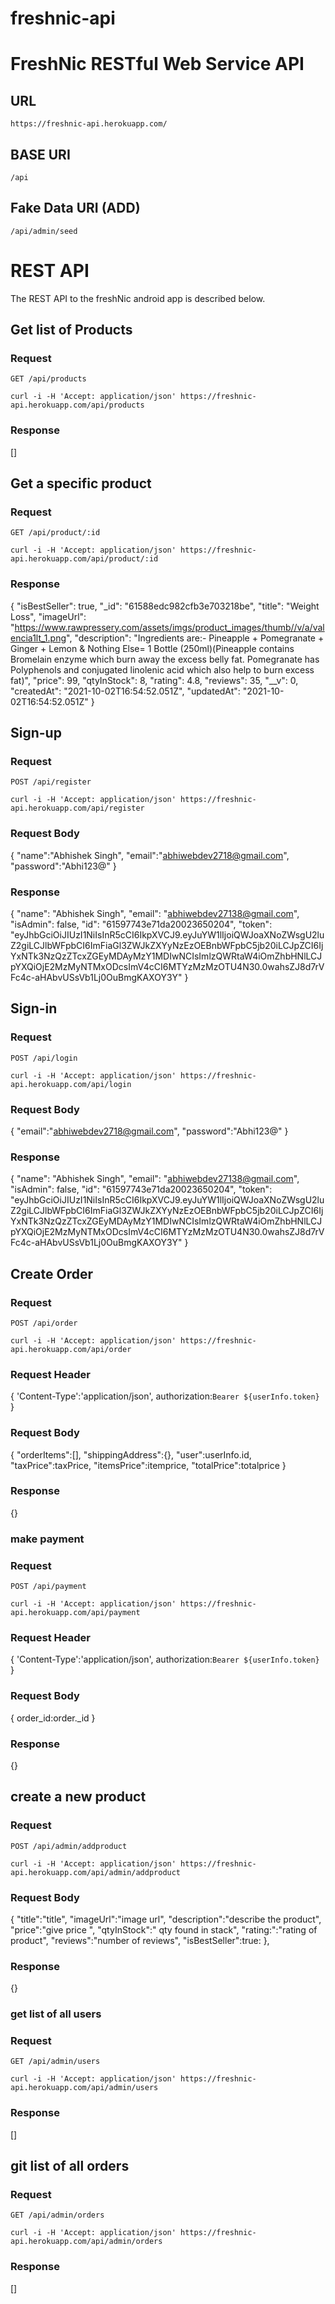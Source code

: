 # freshnic-api
# FreshNic RESTful Web Service API

## URL

    https://freshnic-api.herokuapp.com/
    
## BASE URI

    /api
    
## Fake Data URI (ADD)

    /api/admin/seed
    
# REST API

The REST API to the freshNic android app  is described below.

## Get list of Products

### Request

`GET /api/products`

    curl -i -H 'Accept: application/json' https://freshnic-api.herokuapp.com/api/products

### Response

[]
      
## Get a specific product

### Request

`GET /api/product/:id`

    curl -i -H 'Accept: application/json' https://freshnic-api.herokuapp.com/api/product/:id

### Response

{
  "isBestSeller": true,
  "_id": "61588edc982cfb3e703218be",
  "title": "Weight Loss",
  "imageUrl": "https://www.rawpressery.com/assets/imgs/product_images/thumb//v/a/valencia1lt_1.png",
  "description": "Ingredients are:-  Pineapple + Pomegranate + Ginger + Lemon & Nothing Else= 1 Bottle (250ml)(Pineapple contains Bromelain enzyme which burn away the excess belly fat. Pomegranate has Polyphenols and conjugated linolenic acid which also help to burn excess fat)",
  "price": 99,
  "qtyInStock": 8,
  "rating": 4.8,
  "reviews": 35,
  "__v": 0,
  "createdAt": "2021-10-02T16:54:52.051Z",
  "updatedAt": "2021-10-02T16:54:52.051Z"
}
    
## Sign-up

### Request

`POST /api/register`

    curl -i -H 'Accept: application/json' https://freshnic-api.herokuapp.com/api/register
    
### Request Body
{
    "name":"Abhishek Singh",
    "email":"abhiwebdev2718@gmail.com",
    "password":"Abhi123@"
}
### Response

{
  "name": "Abhishek Singh",
  "email": "abhiwebdev27138@gmail.com",
  "isAdmin": false,
  "id": "61597743e71da20023650204",
  "token": "eyJhbGciOiJIUzI1NiIsInR5cCI6IkpXVCJ9.eyJuYW1lIjoiQWJoaXNoZWsgU2luZ2giLCJlbWFpbCI6ImFiaGl3ZWJkZXYyNzEzOEBnbWFpbC5jb20iLCJpZCI6IjYxNTk3NzQzZTcxZGEyMDAyMzY1MDIwNCIsImlzQWRtaW4iOmZhbHNlLCJpYXQiOjE2MzMyNTMxODcsImV4cCI6MTYzMzMzOTU4N30.0wahsZJ8d7rVFc4c-aHAbvUSsVb1Lj0OuBmgKAXOY3Y"
}
    
## Sign-in
### Request

`POST /api/login`

    curl -i -H 'Accept: application/json' https://freshnic-api.herokuapp.com/api/login
### Request Body
{
    "email":"abhiwebdev2718@gmail.com",
    "password":"Abhi123@"
}
### Response

{
  "name": "Abhishek Singh",
  "email": "abhiwebdev27138@gmail.com",
  "isAdmin": false,
  "id": "61597743e71da20023650204",
  "token": "eyJhbGciOiJIUzI1NiIsInR5cCI6IkpXVCJ9.eyJuYW1lIjoiQWJoaXNoZWsgU2luZ2giLCJlbWFpbCI6ImFiaGl3ZWJkZXYyNzEzOEBnbWFpbC5jb20iLCJpZCI6IjYxNTk3NzQzZTcxZGEyMDAyMzY1MDIwNCIsImlzQWRtaW4iOmZhbHNlLCJpYXQiOjE2MzMyNTMxODcsImV4cCI6MTYzMzMzOTU4N30.0wahsZJ8d7rVFc4c-aHAbvUSsVb1Lj0OuBmgKAXOY3Y"
}

## Create Order

### Request

`POST /api/order`

    curl -i -H 'Accept: application/json' https://freshnic-api.herokuapp.com/api/order

### Request Header
{
     'Content-Type':'application/json',
      authorization:`Bearer ${userInfo.token}`
}
### Request Body
{
     "orderItems":[],
     "shippingAddress":{},
     "user":userInfo.id,
     "taxPrice":taxPrice,
     "itemsPrice":itemprice,
     "totalPrice":totalprice
}
### Response
{}

### make payment
### Request

`POST /api/payment`

    curl -i -H 'Accept: application/json' https://freshnic-api.herokuapp.com/api/payment
    
### Request Header
{
     'Content-Type':'application/json',
      authorization:`Bearer ${userInfo.token}`
}
### Request Body
{
    order_id:order._id
}
### Response
{}

    
## create a new product

### Request

`POST /api/admin/addproduct`

    curl -i -H 'Accept: application/json' https://freshnic-api.herokuapp.com/api/admin/addproduct
    
### Request Body
{
     "title":"title",
     "imageUrl":"image url",
     "description":"describe the product",
     "price":"give price ",
     "qtyInStock":" qty found in stack",
     "rating:":"rating of product",
      "reviews":"number of reviews",
      "isBestSeller":true:
},

### Response
{}
    
### get list of all users
### Request

`GET /api/admin/users`

    curl -i -H 'Accept: application/json' https://freshnic-api.herokuapp.com/api/admin/users
    
### Response
[]
    
## git list of all orders 

### Request

`GET /api/admin/orders`

    curl -i -H 'Accept: application/json' https://freshnic-api.herokuapp.com/api/admin/orders

### Response
  []
